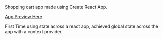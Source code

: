 Shopping cart app made using Create React App.

<a href="https://aaronkg1.github.io/guitar-shop/" alt="Aaron's Axes">App Preview Here<a/>

First Time using state across a react app, achieved global state across the app with a context provider.
